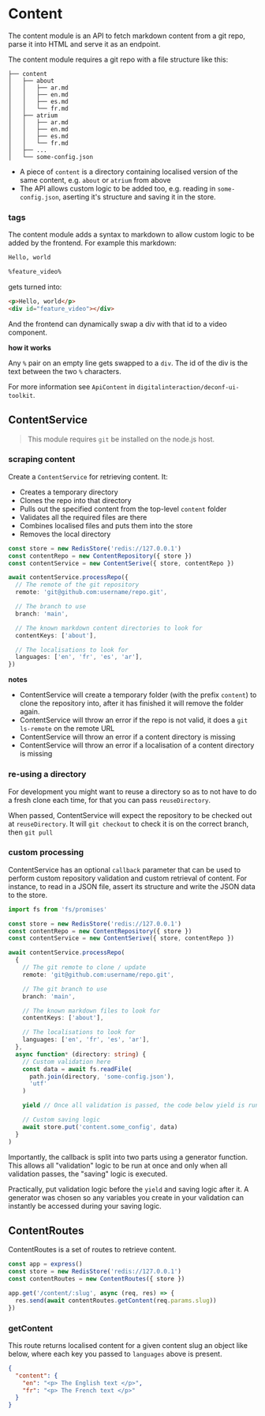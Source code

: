 # Content

The content module is an API to fetch markdown content from a git repo,
parse it into HTML and serve it as an endpoint.

The content module requires a git repo with a file structure like this:

```
├── content
│   ├── about
│   │   ├── ar.md
│   │   ├── en.md
│   │   ├── es.md
│   │   └── fr.md
│   ├── atrium
│   │   ├── ar.md
│   │   ├── en.md
│   │   ├── es.md
│   │   └── fr.md
│   ├── ...
│   └── some-config.json
```

- A piece of `content` is a directory containing localised version of the same content,
  e.g. `about` or `atrium` from above
- The API allows custom logic to be added too,
  e.g. reading in `some-config.json`,
  aserting it's structure and saving it in the store.

### tags

The content module adds a syntax to markdown to allow custom logic to be added by the frontend.
For example this markdown:

```md
Hello, world

%feature_video%
```

gets turned into:

```html
<p>Hello, world</p>
<div id="feature_video"></div>
```

And the frontend can dynamically swap a div with that id to a video component.

**how it works**

Any `%` pair on an empty line gets swapped to a `div`.
The id of the div is the text between the two `%` characters.

For more information see `ApiContent` in `digitalinteraction/deconf-ui-toolkit`.

## ContentService

> This module requires `git` be installed on the node.js host.

### scraping content

Create a `ContentService` for retrieving content.
It:

- Creates a temporary directory
- Clones the repo into that directory
- Pulls out the specified content from the top-level `content` folder
- Validates all the required files are there
- Combines localised files and puts them into the store
- Removes the local directory

```ts
const store = new RedisStore('redis://127.0.0.1')
const contentRepo = new ContentRepository({ store })
const contentService = new ContentSerive({ store, contentRepo })

await contentService.processRepo({
  // The remote of the git repository
  remote: 'git@github.com:username/repo.git',

  // The branch to use
  branch: 'main',

  // The known markdown content directories to look for
  contentKeys: ['about'],

  // The localisations to look for
  languages: ['en', 'fr', 'es', 'ar'],
})
```

**notes**

- ContentService will create a temporary folder (with the prefix `content`)
  to clone the repository into, after it has finished it will remove the folder again.
- ContentService will throw an error if the repo is not valid, it does a `git ls-remote` on the remote URL
- ContentService will throw an error if a content directory is missing
- ContentService will throw an error if a localisation of a content directory is missing

### re-using a directory

For development you might want to reuse a directory so as to not
have to do a fresh clone each time, for that you can pass `reuseDirectory`.

When passed, ContentService will expect the repository to be checked out at `reuseDirectory`.
It will `git checkout` to check it is on the correct branch, then `git pull`

### custom processing

ContentService has an optional `callback` parameter that can be used to
perform custom repository validation and custom retrieval of content.
For instance, to read in a JSON file, assert its structure
and write the JSON data to the store.

```ts
import fs from 'fs/promises'

const store = new RedisStore('redis://127.0.0.1')
const contentRepo = new ContentRepository({ store })
const contentService = new ContentSerive({ store, contentRepo })

await contentService.processRepo(
  {
    // The git remote to clone / update
    remote: 'git@github.com:username/repo.git',

    // The git branch to use
    branch: 'main',

    // The known markdown files to look for
    contentKeys: ['about'],

    // The localisations to look for
    languages: ['en', 'fr', 'es', 'ar'],
  },
  async function* (directory: string) {
    // Custom validation here
    const data = await fs.readFile(
      path.join(directory, 'some-config.json'),
      'utf'
    )

    yield // Once all validation is passed, the code below yield is run

    // Custom saving logic
    await store.put('content.some_config', data)
  }
)
```

Importantly, the callback is split into two parts using a generator function.
This allows all "validation" logic to be run at once
and only when all validation passes, the "saving" logic is executed.

Practically, put validation logic before the `yield` and saving logic after it.
A generator was chosen so any variables you create in your validation
can instantly be accessed during your saving logic.

## ContentRoutes

ContentRoutes is a set of routes to retrieve content.

```ts
const app = express()
const store = new RedisStore('redis://127.0.0.1')
const contentRoutes = new ContentRoutes({ store })

app.get('/content/:slug', async (req, res) => {
  res.send(await contentRoutes.getContent(req.params.slug))
})
```

### getContent

This route returns localised content for a given content slug an object like below,
where each key you passed to `languages` above is present.

```json
{
  "content": {
    "en": "<p> The English text </p>",
    "fr": "<p> The French text </p>"
  }
}
```
